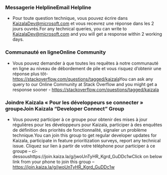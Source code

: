 ### <a name="email-helpline"></a><span data-ttu-id="7433f-101">Messagerie Helpline</span><span class="sxs-lookup"><span data-stu-id="7433f-101">Email Helpline</span></span>
* <span data-ttu-id="7433f-102">Pour toute question technique, vous pouvez écrire dans KaizalaDev@microsoft.com et vous recevrez une réponse dans les 2 jours ouvrés.</span><span class="sxs-lookup"><span data-stu-id="7433f-102">For any technical queries, you can write to KaizalaDev@microsoft.com and you will get a response within 2 working days.</span></span>

### <a name="online-community"></a><span data-ttu-id="7433f-103">Communauté en ligne</span><span class="sxs-lookup"><span data-stu-id="7433f-103">Online Community</span></span>
* <span data-ttu-id="7433f-104">Vous pouvez demander à que toutes les requêtes à notre communauté en ligne au niveau de débordement de pile et vous risquez d’obtenir une réponse plus tôt-https://stackoverflow.com/questions/tagged/kaizala</span><span class="sxs-lookup"><span data-stu-id="7433f-104">You can ask any query to our Online Community at Stack Overflow and you might get a response sooner - https://stackoverflow.com/questions/tagged/kaizala</span></span> 

### <a name="join-kaizala-developer-connect-group"></a><span data-ttu-id="7433f-105">Joindre Kaizala « Pour les développeurs se connecter » groupe</span><span class="sxs-lookup"><span data-stu-id="7433f-105">Join Kaizala “Developer Connect” Group</span></span>
* <span data-ttu-id="7433f-106">Vous pouvez participer à ce groupe pour obtenir des mises à jour régulières pour les développeurs pour Kaizala, participer à des enquêtes de définition des priorités de fonctionnalité, signaler un problème technique.</span><span class="sxs-lookup"><span data-stu-id="7433f-106">You can join this group to get regular developer updates for Kaizala, participate in feature prioritization surveys, report any technical issue.</span></span> <span data-ttu-id="7433f-107">Cliquez sur lien à partir de votre téléphone pour participer à ce groupe – ci-dessoushttps://join.kaiza.la/g/jwoUnTyHR_Kgrd_GuDDc1w</span><span class="sxs-lookup"><span data-stu-id="7433f-107">Click on below link from your phone to join this group – https://join.kaiza.la/g/jwoUnTyHR_Kgrd_GuDDc1w</span></span> 
